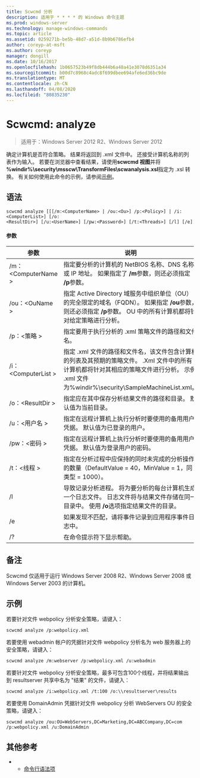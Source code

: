 ```yaml
---
title: Scwcmd 分析
description: 适用于 * * * * 的 Windows 命令主题
ms.prod: windows-server
ms.technology: manage-windows-commands
ms.topic: article
ms.assetid: 0259271b-be5b-48d7-a51d-8b9b6786efb4
author: coreyp-at-msft
ms.author: coreyp
manager: dongill
ms.date: 10/16/2017
ms.openlocfilehash: 1b0657523b49f8db444b6a48a41e3078d6351a34
ms.sourcegitcommit: b00d7c8968c4adc8f699dbee694afe6ed36bc9de
ms.translationtype: MT
ms.contentlocale: zh-CN
ms.lasthandoff: 04/08/2020
ms.locfileid: "80835230"
---
```

# <a name="scwcmd-analyze"></a>Scwcmd: analyze

> 适用于：Windows Server 2012 R2、Windows Server 2012

确定计算机是否符合策略。 结果将返回到 .xml 文件中。 还接受计算机名称的列表作为输入。 若要在浏览器中查看结果，请使用**scwcmd 视图**并将 **%windir%\security\msscw\TransformFiles\scwanalysis.xsl**指定为 .xsl 转换。 有关如何使用此命令的示例，请参阅[示例](#BKMK_Examples)。

## <a name="syntax"></a>语法

```
scwcmd analyze [[[/m:<ComputerName> | /ou:<Ou>] /p:<Policy>] | /i:<ComputerList>] [/o:
<ResultDir>] [/u:<UserName>] [/pw:<Password>] [/t:<Threads>] [/l] [/e]
```

#### <a name="parameters"></a>参数

|参数|说明|
|---------|-----------|
|/m：\<ComputerName >|指定要分析的计算机的 NetBIOS 名称、DNS 名称或 IP 地址。 如果指定了 **/m**参数，则还必须指定 **/p**参数。|
|/ou：\<OuName >|指定 Active Directory 域服务中组织单位（OU）的完全限定的域名（FQDN）。 如果指定 **/ou**参数，则还必须指定 **/p**参数。 OU 中的所有计算机都将针对给定策略进行分析。|
|/p：\<策略 >|指定要用于执行分析的 .xml 策略文件的路径和文件名。|
|/i：\<ComputerList >|指定 .xml 文件的路径和文件名，该文件包含计算机的列表及其预期的策略文件。 .Xml 文件中的所有计算机都将针对其相应的策略文件进行分析。 示例 .xml 文件为%windir%\security\SampleMachineList.xml。|
|/o：\<ResultDir >|指定应在其中保存分析结果文件的路径和目录。 默认值为当前目录。|
|/u：\<用户名 >|指定在远程计算机上执行分析时要使用的备用用户凭据。 默认值为已登录的用户。|
|/pw：\<密码 >|指定在远程计算机上执行分析时要使用的备用用户凭据。 默认值为登录用户的密码。|
|/t：\<线程 >|指定在分析过程中应保持的同时未完成的分析操作的数量（DefaultValue = 40，MinValue = 1，同类型 = 1000）。|
|/l|导致记录分析进程。 将为要分析的每台计算机生成一个日志文件。 日志文件将与结果文件存储在同一目录中。 使用 **/o**选项指定结果文件的目录。|
|/e|如果发现不匹配，请将事件记录到应用程序事件日志中。|
|/?|在命令提示符下显示帮助。|

## <a name="remarks"></a>备注

Scwcmd 仅适用于运行 Windows Server 2008 R2、Windows Server 2008 或 Windows Server 2003 的计算机。

## <a name="examples"></a><a name=BKMK_Examples></a>示例

若要针对文件 webpolicy 分析安全策略，请键入：
```
scwcmd analyze /p:webpolicy.xml

```
若要使用 webadmin 帐户的凭据针对文件 webpolicy 分析名为 web 服务器上的安全策略，请键入：
```
scwcmd analyze /m:webserver /p:webpolicy.xml /u:webadmin

```
若要针对文件 webpolicy 分析安全策略，最多可包含100个线程，并将结果输出到 resultserver 共享中名为 "结果" 的文件，请键入：
```
scwcmd analyze /i:webpolicy.xml /t:100 /o:\\resultserver\results

```
若要使用 DomainAdmin 凭据针对文件 webpolicy 分析 WebServers OU 的安全策略，请键入：
```
scwcmd analyze /ou:OU=WebServers,DC=Marketing,DC=ABCCompany,DC=com /p:webpolicy.xml /u:DomainAdmin
```

## <a name="additional-references"></a>其他参考

-   - [命令行语法项](command-line-syntax-key.md)